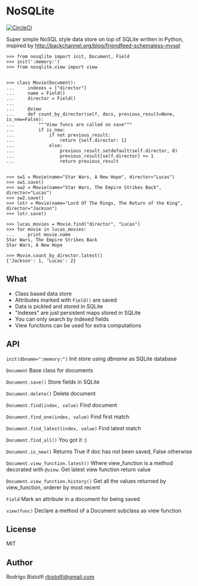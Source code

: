 # NoSQLite
[![CircleCI](https://circleci.com/gh/rbistolfi/NoSQLite.svg?style=svg)](https://circleci.com/gh/rbistolfi/NoSQLite)

Super simple NoSQL style data store on top of SQLite written in Python, inspired by
http://backchannel.org/blog/friendfeed-schemaless-mysql


    >>> from nosqlite import init, Document, Field
    >>> init(':memory:')
    >>> from nosqlite.view import view


    >>> class Movie(Document):
    ...     indexes = ["director"]
    ...     name = Field()
    ...     director = Field()
    ...
    ...     @view
    ...     def count_by_director(self, docs, previous_result=None, is_new=False):
    ...         """View funcs are called on save"""
    ...         if is_new:
    ...             if not previous_result:
    ...                 return {self.director: 1}
    ...             else:
    ...                 previous_result.setdefault(self.director, 0)
    ...                 previous_result[self.director] += 1
    ...                 return previous_result


    >>> sw1 = Movie(name="Star Wars, A New Hope", director="Lucas")
    >>> sw1.save()
    >>> sw2 = Movie(name="Star Wars, The Empire Strikes Back", director="Lucas")
    >>> sw2.save()
    >>> lotr = Movie(name="Lord Of The Rings, The Return of the King", director="Jackson")
    >>> lotr.save()

    >>> lucas_movies = Movie.find("director", "Lucas")
    >>> for movie in lucas_movies:
    ...     print movie.name
    Star Wars, The Empire Strikes Back
    Star Wars, A New Hope

    >>> Movie.count_by_director.latest()
    {'Jackson': 1, 'Lucas': 2}


## What

* Class based data store
* Attributes marked with `Field()` are saved 
* Data is pickled and stored in SQLite
* "Indexes" are just persistent maps stored in SQLite
* You can only search by indexed fields
* View functions can be used for extra computations


## API

`init(dbname=":memory:")`
    Init store using _dbname_ as SQLite database

`Document`
    Base class for documents

`Document.save()`
    Store fields in SQLite

`Document.delete()`
    Delete document

`Document.find(index, value)`
    Find document 

`Document.find_one(index, value)`
    Find first match

`Document.find_latest(index, value)`
    Find latest match

`Document.find_all()`
    You got it :)

`Document.is_new()`
    Returns True if doc has not been saved, False otherwise

`Document.view_function.latest()`
    Where view_function is a method decorated with `@view`. Get latest view function return value

`Document.view_function.history()`
    Get all the values returned by view_function, orderer by most recent

`Field`
    Mark an attribute in a document for being saved

`view(func)`
    Declare a method of a Document subclass as view function


## License

MIT 


## Author

Rodrigo Bistolfi <rbistolfi@gmail.com>
